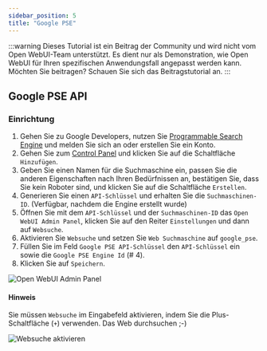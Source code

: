 ```yaml
---
sidebar_position: 5
title: "Google PSE"
---
```


:::warning
Dieses Tutorial ist ein Beitrag der Community und wird nicht vom Open WebUI-Team unterstützt. Es dient nur als Demonstration, wie Open WebUI für Ihren spezifischen Anwendungsfall angepasst werden kann. Möchten Sie beitragen? Schauen Sie sich das Beitragstutorial an.
:::

## Google PSE API

### Einrichtung

1. Gehen Sie zu Google Developers, nutzen Sie [Programmable Search Engine](https://developers.google.com/custom-search) und melden Sie sich an oder erstellen Sie ein Konto.
2. Gehen Sie zum [Control Panel](https://programmablesearchengine.google.com/controlpanel/all) und klicken Sie auf die Schaltfläche `Hinzufügen`.
3. Geben Sie einen Namen für die Suchmaschine ein, passen Sie die anderen Eigenschaften nach Ihren Bedürfnissen an, bestätigen Sie, dass Sie kein Roboter sind, und klicken Sie auf die Schaltfläche `Erstellen`.
4. Generieren Sie einen `API-Schlüssel` und erhalten Sie die `Suchmaschinen-ID`. (Verfügbar, nachdem die Engine erstellt wurde)
5. Öffnen Sie mit dem `API-Schlüssel` und der `Suchmaschinen-ID` das `Open WebUI Admin Panel`, klicken Sie auf den Reiter `Einstellungen` und dann auf `Websuche`.
6. Aktivieren Sie `Websuche` und setzen Sie `Web Suchmaschine` auf `google_pse`.
7. Füllen Sie im Feld `Google PSE API-Schlüssel` den `API-Schlüssel` ein sowie die `Google PSE Engine Id` (# 4).
8. Klicken Sie auf `Speichern`.

![Open WebUI Admin Panel](/images/tutorial_google_pse1.png)

#### Hinweis

Sie müssen `Websuche` im Eingabefeld aktivieren, indem Sie die Plus-Schaltfläche (`+`) verwenden.
Das Web durchsuchen ;-)

![Websuche aktivieren](/images/tutorial_google_pse2.png)

